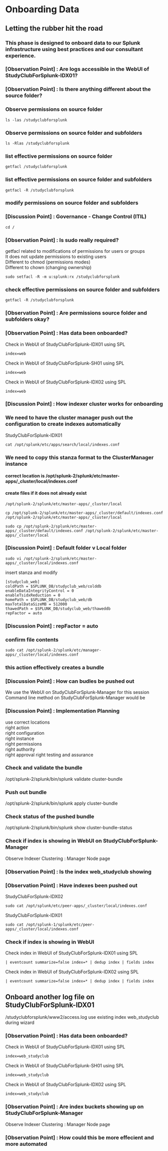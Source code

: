 # Onboarding Data
## Letting the rubber hit the road


### This phase is designed to onboard data to our Splunk infrastructure using best practices and our consultant experience.

### [Observation Point] : Are logs accessible in the WebUI of StudyClubForSplunk-IDX01?
### [Observation Point] : Is there anything different about the source folder?

### Observe permissions on source folder
```
ls -las /studyclubforsplunk
```

### Observe permissions on source folder and subfolders
```
ls -Rlas /studyclubforsplunk
```

### list effective permissions on source folder
```
getfacl /studyclubforsplunk
```

### list effective permissions on source folder and subfolders
```
getfacl -R /studyclubforsplunk
```

### modify permissions on source folder and subfolders
### [Discussion Point] : Governance - Change Control (ITIL)
```
cd /
```
### [Observation Point] : Is sudo really required?
getfacl related to modifications of permissions for users or groups  
It does not update permissions to existing users  
Different to chmod (permissions modes)  
Different to chown (changing ownership)  
```
sudo setfacl -R -m u:splunk:rx /studyclubforsplunk
```

### check effective permissions on source folder and subfolders
```
getfacl -R /studyclubforsplunk
```
### [Observation Point] : Are permissions source folder and subfolders okay?
### [Observation Point] : Has data been onboarded?
Check in WebUI of StudyClubForSplunk-IDX01 using SPL  
```
index=web
```
Check in WebUI of StudyClubForSplunk-SH01 using SPL  
```
index=web
```
Check in WebUI of StudyClubForSplunk-IDX02 using SPL  
```
index=web
```

### [Discussion Point] : How indexer cluster works for onboarding


### We need to have the cluster manager push out the configuration to create indexes automatically 
StudyClubForSplunk-IDX01  
```
cat /opt/splunk/etc/apps/search/local/indexes.conf
```
### We need to copy this stanza format to the ClusterManager instance
#### correct location is /opt/splunk-2/splunk/etc/master-apps/_cluster/local/indexes.conf
#### create files if it does not already exist
```
/opt/splunk-2/splunk/etc/master-apps/_cluster/local
```
```
cp /opt/splunk-2/splunk/etc/master-apps/_cluster/default/indexes.conf /opt/splunk-2/splunk/etc/master-apps/_cluster/local
```

```
sudo cp /opt/splunk-2/splunk/etc/master-apps/_cluster/default/indexes.conf /opt/splunk-2/splunk/etc/master-apps/_cluster/local
```
### [Discussion Point] : Default folder v Local folder

```
sudo vi /opt/splunk-2/splunk/etc/master-apps/_cluster/local/indexes.conf
```
insert stanza and modify
```
[studyclub_web]
coldPath = $SPLUNK_DB/studyclub_web/colddb
enableDataIntegrityControl = 0
enableTsidxReduction = 0
homePath = $SPLUNK_DB/studyclub_web/db
maxTotalDataSizeMB = 512000
thawedPath = $SPLUNK_DB/studyclub_web/thaweddb
repFactor = auto
```
### [Discussion Point] : repFactor = auto 

### confirm file contents
```
sudo cat /opt/splunk-2/splunk/etc/manager-apps/_cluster/local/indexes.conf
```
 ### this action effectively creates a bundle

 ### [Discussion Point] : How can budles be pushed out
We use the WebUI on StudyClubForSplunk-Manager for this session  
Command line method on StudyClubForSplunk-Manager  would be  
 ### [Discussion Point] : Implementation Planning 
 use correct locations  
 right action  
 right configuration  
 right instance  
 right permissions  
 right authority  
 right approval
 right testing and assurance  
   
 ### Check and validate the bundle  
 
/opt/splunk-2/splunk/bin/splunk validate cluster-bundle  

### Push out bundle  

/opt/splunk-2/splunk/bin/splunk apply cluster-bundle  

### Check status of the pushed bundle  

/opt/splunk-2/splunk/bin/splunk show cluster-bundle-status  


### Check if index is showing in WebUI on StudyClubForSplunk-Manager
Observe Indexer Clustering : Manager Node page

### [Observation Point] : Is the index web_studyclub showing

### [Observation Point] : Have indexes been pushed out
StudyClubForSplunk-IDX02
```
sudo cat /opt/splunk/etc/peer-apps/_cluster/local/indexes.conf
```
StudyClubForSplunk-IDX01
```
sudo cat /opt/splunk-1/splunk/etc/peer-apps/_cluster/local/indexes.conf
```

### Check if index is showing in WebUI
Check index in WebUI of StudyClubForSplunk-IDX01 using SPL  
```
| eventcount summarize=false index=* | dedup index | fields index
```
Check index in WebUI of StudyClubForSplunk-IDX02 using SPL  
``` 
| eventcount summarize=false index=* | dedup index | fields index 
```

## Onboard another log file on StudyClubForSplunk-IDX01
/studyclubforsplunk/www2/access.log
use existing index web_studyclub during wizard

### [Observation Point] : Has data been onboarded?
Check in WebUI of StudyClubForSplunk-IDX01 using SPL  
```
index=web_studyclub
```
Check in WebUI of StudyClubForSplunk-SH01 using SPL  
```
index=web_studyclub
```
Check in WebUI of StudyClubForSplunk-IDX02 using SPL  
```
index=web_studyclub
```

### [Observation Point] : Are index buckets showing up on StudyClubForSplunk-Manager
Observe Indexer Clustering : Manager Node page


### [Observation Point] : How could this be more effecient and more automated